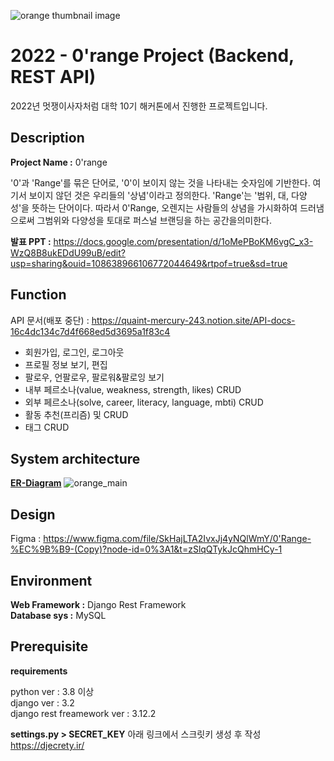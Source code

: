 ![orange thumbnail image](https://user-images.githubusercontent.com/86937253/213867215-3a9569a5-cc8c-44f1-8953-3e5b2a57868a.png)

# 2022 - 0'range Project (Backend, REST API)

2022년 멋쟁이사자처럼 대학 10기 해커톤에서 진행한 프로젝트입니다.

## Description

**Project Name :** 0'range

'0'과 'Range'를 묶은 단어로, '0'이 보이지 않는 것을 나타내는 숫자임에 기반한다. 여기서 보이지 않던 것은 우리들의 '상념'이라고 정의한다. 'Range'는 '범위, 대, 다양성'을 뜻하는 단어이다. 따라서 0'Range, 오렌지는 사람들의 상념을 가시화하여 드러냄으로써 그범위와 다양성을 토대로 퍼스널 브랜딩을 하는 공간을의미한다.

**발표 PPT :** https://docs.google.com/presentation/d/1oMePBoKM6vgC_x3-WzQ8B8ukEDdU99uB/edit?usp=sharing&ouid=108638966106772044649&rtpof=true&sd=true


## Function
API 문서(배포 중단) : https://quaint-mercury-243.notion.site/API-docs-16c4dc134c7d4f668ed5d3695a1f83c4
 - 회원가입, 로그인, 로그아웃
 - 프로필 정보 보기, 편집
 - 팔로우, 언팔로우, 팔로워&팔로잉 보기
 - 내부 페르소나(value, weakness, strength, likes) CRUD
 - 외부 페르소나(solve, career, literacy, language, mbti) CRUD
 - 활동 추천(프리즘) 및 CRUD
 - 태그 CRUD
 
## System architecture

[**ER-Diagram**](https://www.erdcloud.com/d/aFsLMfgNiQKkNGeqf)
![orange_main](https://user-images.githubusercontent.com/86937253/209762682-e558bd47-66f5-45c8-bea9-aadfa7befccf.png)

## Design

Figma : https://www.figma.com/file/SkHajLTA2IvxJj4yNQlWmY/0'Range-%EC%9B%B9-(Copy)?node-id=0%3A1&t=zSlqQTykJcQhmHCy-1

## Environment

**Web Framework :** Django Rest Framework   
**Database sys :** MySQL   

## Prerequisite

 **requirements**
 
python ver : 3.8 이상  
django ver : 3.2  
django rest freamework ver : 3.12.2  

 **settings.py > SECRET_KEY**
 아래 링크에서 스크릿키 생성 후 작성
 https://djecrety.ir/
